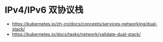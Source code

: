 # IPv4/IPv6 双协议栈

* https://kubernetes.io/zh-cn/docs/concepts/services-networking/dual-stack/
* https://kubernetes.io/docs/tasks/network/validate-dual-stack/
